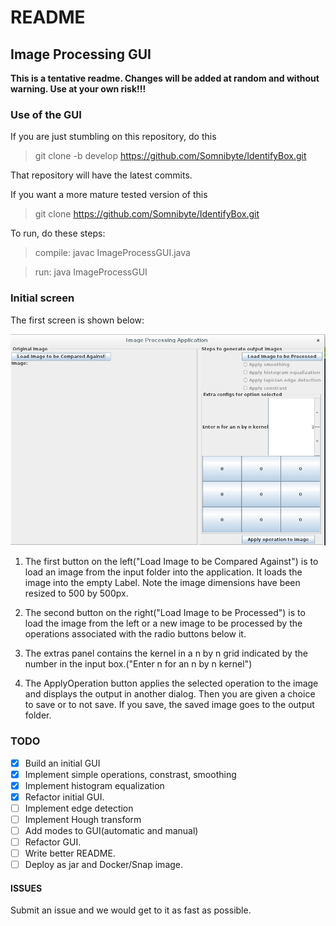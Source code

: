 # README

## Image Processing GUI

**This is a tentative readme. Changes will be added at random and without warning. Use at your own risk!!!**

### Use of the GUI

If you are just stumbling on this repository, do this

> git clone -b develop https://github.com/Somnibyte/IdentifyBox.git 

That repository will have the latest commits.

If you want a more mature tested version of this 

> git clone https://github.com/Somnibyte/IdentifyBox.git 

To run, do these steps:

>compile:	javac ImageProcessGUI.java

>run: 		java ImageProcessGUI

### Initial screen

The first screen is shown below:

![alt text](IdentifyBox/first_screen.png "First Screen")

1. The first button on the left("Load Image to be Compared Against") is to load an image from the input folder into the application. It loads the image into 
the empty Label. Note the image dimensions have been resized to 500 by 500px. 

2. The second button on the right("Load Image to be Processed") is to load the image from the left or a new image to be processed by the operations associated with the radio buttons below it.

3. The extras panel contains the kernel in a n by n grid indicated by the number in the input box.("Enter n for an n by n kernel")

4. The ApplyOperation button applies the selected operation to the image and displays the output in another dialog. Then you are given a choice to save or to not save. If you save, the saved image goes to the output folder.

### TODO

- [x] Build an initial GUI
- [x] Implement simple operations, constrast, smoothing
- [x] Implement histogram equalization
- [x] Refactor initial GUI.
- [ ] Implement edge detection
- [ ] Implement Hough transform
- [ ] Add modes to GUI(automatic and manual)
- [ ] Refactor GUI.
- [ ] Write better README.
- [ ] Deploy as jar and Docker/Snap image.

#### ISSUES

Submit an issue and we would get to it as fast as possible. 

